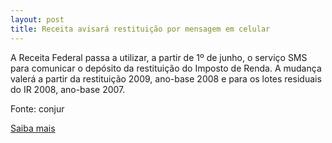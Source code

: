 ```yaml
---
layout: post
title: Receita avisará restituição por mensagem em celular
---
```

<p>A Receita Federal passa a utilizar, a partir de 1º de junho, o serviço SMS para comunicar o depósito da restituição do Imposto de Renda. A mudança valerá a partir da restituição 2009, ano-base 2008 e para os lotes residuais do IR 2008, ano-base 2007.</p><p>Fonte: conjur</p><p><a href="http://www.conjur.com.br/2009-mai-29/receita-informara-restituicao-imposto-renda-torpedo" target="_blank">Saiba mais </a></p>
